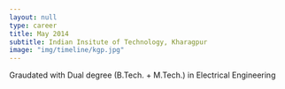 ```yaml
---
layout: null
type: career
title: May 2014
subtitle: Indian Insitute of Technology, Kharagpur
image: "img/timeline/kgp.jpg"
---
```

Graudated with Dual degree (B.Tech. + M.Tech.) in Electrical Engineering

